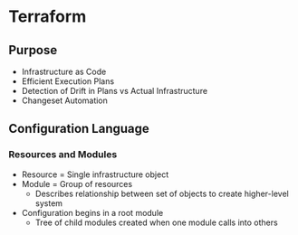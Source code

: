 # Terraform

## Purpose

* Infrastructure as Code
* Efficient Execution Plans
* Detection of Drift in Plans vs Actual Infrastructure
* Changeset Automation

## Configuration Language

### Resources and Modules

* Resource = Single infrastructure object
* Module = Group of resources
  * Describes relationship between set of objects to create higher-level system
* Configuration begins in a root module
  * Tree of child modules created when one module calls into others

